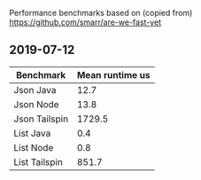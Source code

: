 Performance benchmarks based on (copied from) https://github.com/smarr/are-we-fast-yet

## 2019-07-12
|Benchmark|Mean runtime us|
|---|---|
|Json  Java|12.7|
|Json  Node|13.8|
|Json  Tailspin|1729.5|
|List  Java|0.4|
|List  Node|0.8|
|List  Tailspin|851.7|


